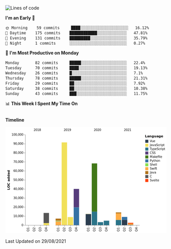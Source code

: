 <!--START_SECTION:waka-->
![Lines of code](https://img.shields.io/badge/From%20Hello%20World%20I%27ve%20Written-275649%20lines%20of%20code-blue)

**I'm an Early 🐤** 

```text
🌞 Morning    59 commits     ████░░░░░░░░░░░░░░░░░░░░░   16.12% 
🌆 Daytime    175 commits    ████████████░░░░░░░░░░░░░   47.81% 
🌃 Evening    131 commits    █████████░░░░░░░░░░░░░░░░   35.79% 
🌙 Night      1 commits      ░░░░░░░░░░░░░░░░░░░░░░░░░   0.27%

```
📅 **I'm Most Productive on Monday** 

```text
Monday       82 commits     █████░░░░░░░░░░░░░░░░░░░░   22.4% 
Tuesday      70 commits     ████░░░░░░░░░░░░░░░░░░░░░   19.13% 
Wednesday    26 commits     █░░░░░░░░░░░░░░░░░░░░░░░░   7.1% 
Thursday     78 commits     █████░░░░░░░░░░░░░░░░░░░░   21.31% 
Friday       29 commits     ██░░░░░░░░░░░░░░░░░░░░░░░   7.92% 
Saturday     38 commits     ██░░░░░░░░░░░░░░░░░░░░░░░   10.38% 
Sunday       43 commits     ███░░░░░░░░░░░░░░░░░░░░░░   11.75%

```


📊 **This Week I Spent My Time On** 

```text
```

**Timeline**

![Chart not found](https://raw.githubusercontent.com/johann-lr/johann-lr/master/charts/bar_graph.png) 


 Last Updated on 29/08/2021
<!--END_SECTION:waka-->
